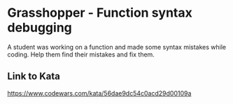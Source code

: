 # Grasshopper - Function syntax debugging
A student was working on a function and made some syntax mistakes while coding. Help them find their mistakes and fix them.

## Link to Kata
https://www.codewars.com/kata/56dae9dc54c0acd29d00109a